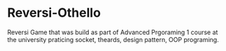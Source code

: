 # Reversi-Othello
Reversi Game that was build as part of Advanced Prgoraming 1 course at the university praticing socket, theards, design pattern,  OOP programing.
